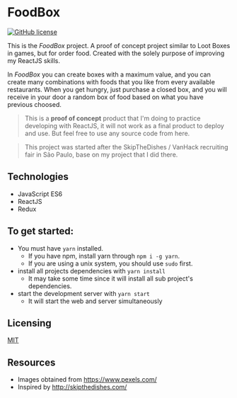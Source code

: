 # FoodBox

[![GitHub license](https://img.shields.io/badge/license-MIT-blue.svg)](https://github.com/tschleuss/foodbox/blob/master/LICENSE)

This is the _FoodBox_ project. A proof of concept project similar to Loot Boxes in games, but for order food. Created with the solely purpose of improving my ReactJS skills.

In _FoodBox_ you can create boxes with a maximum value, and you can create many combinations with foods that you like from every available restaurants. When you get hungry, just purchase a closed box, and you will receive in your door a random box of food based on what you have previous choosed.

> This is a **proof of concept** product that I'm doing to practice developing with ReactJS, it will not work as a final product to deploy and use. But feel free to use any source code from here.

> This project was started after the SkipTheDishes / VanHack recruiting fair in São Paulo, base on my project that I did there.

## Technologies

* JavaScript ES6
* ReactJS
* Redux

## To get started:

* You must have `yarn` installed. 
    * If you have npm, install yarn through `npm i -g yarn`. 
    * If you are using a unix system, you should use `sudo` first.
* install all projects dependencies with `yarn install`
    * It may take some time since it will install all sub project's dependencies.
* start the development server with `yarn start`
    * It will start the web and server simultaneously

## Licensing

[MIT](./LICENSE)

## Resources

* Images obtained from https://www.pexels.com/
* Inspired by http://skipthedishes.com/
